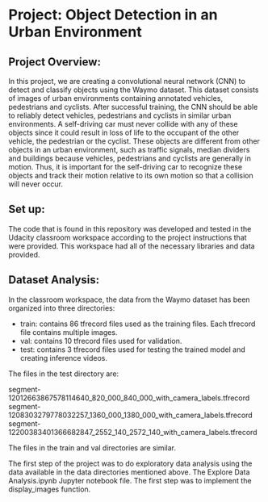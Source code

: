 # Project: Object Detection in an Urban Environment

## Project Overview:
In this project, we are creating a convolutional neural network (CNN) to detect and classify objects using the Waymo dataset. This dataset consists of images of urban environments containing annotated vehicles, pedestrians and cyclists. After successful training, the CNN should be able to reliably detect vehicles, pedestrians and cyclists in similar urban environments. A self-driving car must never collide with any of these objects since it could result in loss of life to the occupant of the other vehicle, the pedestrian or the cyclist. These objects are different from other objects in an urban environment, such as traffic signals, median dividers and buildings because vehicles, pedestrians and cyclists are generally in motion. Thus, it is important for the self-driving car to recognize these objects and track their motion relative to its own motion so that a collision will never occur.

## Set up:
The code that is found in this repository was developed and tested in the Udacity classroom workspace according to the project instructions that were provided. This workspace had all of the necessary libraries and data provided.

## Dataset Analysis:
In the classroom workspace, the data from the Waymo dataset has been organized into three directories:
 - train: contains 86 tfrecord files used as the training files. Each tfrecord file contains multiple images.
 - val: contains 10 tfrecord files used for validation.
 - test: contains 3 tfrecord files used for testing the trained model and creating inference videos.

The files in the test directory are:

segment-12012663867578114640_820_000_840_000_with_camera_labels.tfrecord
segment-1208303279778032257_1360_000_1380_000_with_camera_labels.tfrecord
segment-12200383401366682847_2552_140_2572_140_with_camera_labels.tfrecord

The files in the train and val directories are similar.

The first step of the project was to do exploratory data analysis using the data available in the data directories mentioned above. The Explore Data Analysis.ipynb Jupyter notebook file. The first step was to implement the display_images function. 
